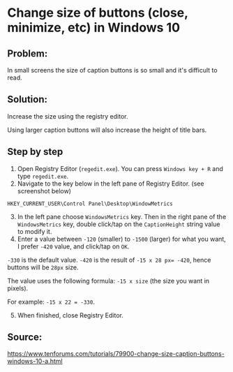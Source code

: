 # Change size of buttons (close, minimize, etc) in Windows 10

## Problem: 
In small screens the  size of caption buttons is so small and it's difficult to read.

## Solution:
Increase the size using the registry editor.

Using larger caption buttons will also increase the height of title bars.

## Step by step

1. Open Registry Editor (```regedit.exe```). You can press ```Windows key + R``` and type ```regedit.exe```.
2. Navigate to the key below in the left pane of Registry Editor. (see screenshot below)

```HKEY_CURRENT_USER\Control Panel\Desktop\WindowMetrics```

3. In the left pane choose ```WindowsMetrics``` key. Then in the right pane of the ```WindowsMetrics``` key, double click/tap on the ```CaptionHeight``` string value to modify it.
4. Enter a value between ```-120``` (smaller) to ```-1500``` (larger) for what you want, I prefer ```-420``` value, and click/tap on ```OK```.


```-330``` is the default value. ```-420``` is the result of ```-15 x 28 px= -420```, hence buttons will be ```28px``` size.

The value uses the following formula: ```-15 x size``` (the size you want in pixels).

For example: ```-15 x 22 = -330```.

5. When finished, close Registry Editor.


## Source:
<https://www.tenforums.com/tutorials/79900-change-size-caption-buttons-windows-10-a.html>

